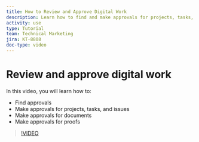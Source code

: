 ```yaml
---
title: How to Review and Approve Digital Work
description: Learn how to find and make approvals for projects, tasks, issues, documents, and proofs.
activity: use
type: Tutorial
team: Technical Marketing
jira: KT-8808
doc-type: video
---
```

# Review and approve digital work

In this video, you will learn how to:

* Find approvals
* Make approvals for projects, tasks, and issues
* Make approvals for documents
* Make approvals for proofs

>[!VIDEO](https://video.tv.adobe.com/v/335108/?quality=12&learn=on)

<!---
learn more URLS
Approving work
Home area for Reviewers
Guides
Home overview for Reviewers
Issue page overview
--->